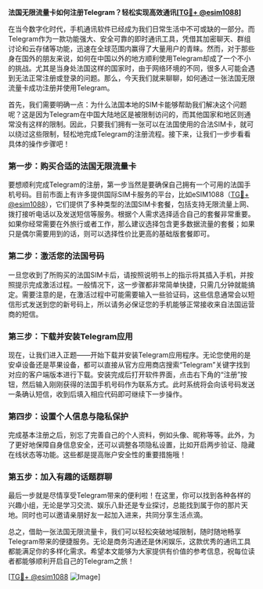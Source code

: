**法国无限流量卡如何注册Telegram？轻松实现高效通讯[[TG💪+ @esim1088](https://t.me/s/esim1088)]**

在当今数字化时代，手机通讯软件已经成为我们日常生活中不可或缺的一部分。而Telegram作为一款功能强大、安全可靠的即时通讯工具，凭借其加密聊天、群组讨论和云存储等功能，迅速在全球范围内赢得了大量用户的青睐。然而，对于那些身在国外的朋友来说，如何在中国以外的地方顺利使用Telegram却成了一个不小的挑战。尤其是当身处法国这样的国家时，由于网络环境的不同，很多人可能会遇到无法正常注册或登录的问题。那么，今天我们就来聊聊，如何通过一张法国无限流量卡成功注册并使用Telegram。

首先，我们需要明确一点：为什么法国本地的SIM卡能够帮助我们解决这个问题呢？这是因为Telegram在中国大陆地区是被限制访问的，而其他国家和地区则通常没有这样的限制。因此，只要我们拥有一张可以在法国使用的合法SIM卡，就可以绕过这些限制，轻松地完成Telegram的注册流程。接下来，让我们一步步看看具体的操作步骤吧！

### 第一步：购买合适的法国无限流量卡

要想顺利完成Telegram的注册，第一步当然是要确保自己拥有一个可用的法国手机号码。目前市面上有许多提供国际SIM卡服务的平台，比如eSIM1088（[TG💪+ @esim1088](https://t.me/s/esim1088)），它们提供了多种类型的法国SIM卡套餐，包括支持无限流量上网、拨打接听电话以及发送短信等服务。根据个人需求选择适合自己的套餐非常重要。如果你经常需要在外旅行或者工作，那么建议选择包含更多数据流量的套餐；如果只是偶尔需要用到的话，则可以选择性价比更高的基础版套餐即可。

### 第二步：激活您的法国号码

一旦您收到了所购买的法国SIM卡后，请按照说明书上的指示将其插入手机，并按照提示完成激活过程。一般情况下，这一步骤都非常简单快捷，只需几分钟就能搞定。需要注意的是，在激活过程中可能需要输入一些验证码，这些信息通常会以短信形式发送到您的新号码上，所以请务必保证您的手机能够正常接收来自法国运营商的短信。

### 第三步：下载并安装Telegram应用

现在，让我们进入正题——开始下载并安装Telegram应用程序。无论您使用的是安卓设备还是苹果设备，都可以直接从官方应用商店搜索“Telegram”关键字找到对应的客户端版本进行下载。安装完成后打开软件界面，点击右下角的“注册”按钮，然后输入刚刚获得的法国手机号码作为联系方式。此时系统将会向该号码发送一条确认短信，收到后填入相应代码即可继续下一步操作。

### 第四步：设置个人信息与隐私保护

完成基本注册之后，别忘了完善自己的个人资料，例如头像、昵称等等。此外，为了更好地保障自身信息安全，还可以调整各项隐私设置，比如开启两步验证、隐藏在线状态等功能。这些都是提高账户安全性的重要措施哦！

### 第五步：加入有趣的话题群聊

最后一步就是尽情享受Telegram带来的便利啦！在这里，你可以找到各种各样的兴趣小组，无论是学习交流、娱乐八卦还是专业探讨，总能找到属于你的那片天地。同时也可以邀请亲朋好友一起加入进来，共同分享生活点滴。

总之，借助一张法国无限流量卡，我们可以轻松突破地域限制，随时随地畅享Telegram带来的便捷服务。无论是商务沟通还是休闲娱乐，这款优秀的通讯工具都能满足你的多样化需求。希望本文能够为大家提供有价值的参考信息，祝每位读者都能够顺利开启自己的Telegram之旅！

[[TG💪+ @esim1088](https://t.me/s/esim1088) ![Image](https://i.postimg.cc/4NQfJmqS/Snipaste-2025-05-13-00-14-12.png)]